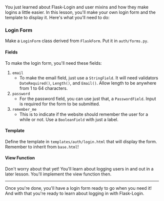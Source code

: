 You just learned about Flask-Login and user mixins and how they make logins a little easier. In this lesson, you'll make your own login form and the template to display it. Here's what you'll need to do:

### Login Form

Make a `LoginForm` class derived from `FlaskForm`. Put it in `auth/forms.py`.

#### Fields

To make the login form, you'll need these fields:

1. `email`
   - To make the email field, just use a `StringField`. It will need validators `DateRequired()`, `Length()`, and `Email()`. Allow length to be anywhere from 1 to 64 characters.
2. `password`
    - For the password field, you can use just that, a `PasswordField`. Input is required for the form to be submitted.
3. `remember_me`
    - This is to indicate if the website should remember the user for a while or not. Use a `BooleanField` with just a label.

#### Template

Define the template in `templates/auth/login.html` that will display the form. Remember to inherit from `base.html`!

#### View Function

Don't worry about that yet! You'll learn about logging users in and out in a later lesson. You'll implement the view function then.

___

Once you're done, you'll have a login form ready to go when you need it! And with that you're ready to learn about logging in with Flask-Login.
